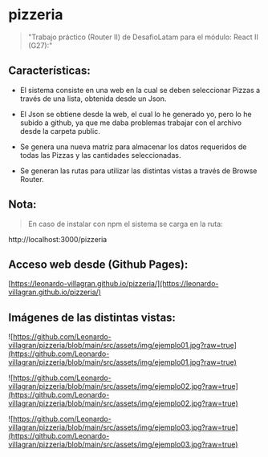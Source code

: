 # pizzeria

>"Trabajo práctico (Router II) de DesafioLatam para el módulo: React II (G27):"

## Características:

* El sistema consiste en una web en la cual se deben seleccionar Pizzas a través de una lista, obtenida desde un Json. 

* El Json se obtiene desde la web, el cual lo he generado yo, pero lo he subido a github, ya que me daba problemas trabajar con el archivo desde la carpeta public. 

* Se genera una nueva matriz para almacenar los datos requeridos de todas las Pizzas y las cantidades seleccionadas.

* Se generan las rutas para utilizar las distintas vistas a través de Browse Router.
## Nota: 

>En caso de instalar con npm el sistema se carga en la ruta: 

http://localhost:3000/pizzeria

## Acceso web desde (Github Pages):

[https://leonardo-villagran.github.io/pizzeria/](https://leonardo-villagran.github.io/pizzeria/)

## Imágenes de las distintas vistas:

![https://github.com/Leonardo-villagran/pizzeria/blob/main/src/assets/img/ejemplo01.jpg?raw=true](https://github.com/Leonardo-villagran/pizzeria/blob/main/src/assets/img/ejemplo01.jpg?raw=true)

![https://github.com/Leonardo-villagran/pizzeria/blob/main/src/assets/img/ejemplo02.jpg?raw=true](https://github.com/Leonardo-villagran/pizzeria/blob/main/src/assets/img/ejemplo02.jpg?raw=true)

![https://github.com/Leonardo-villagran/pizzeria/blob/main/src/assets/img/ejemplo03.jpg?raw=true](https://github.com/Leonardo-villagran/pizzeria/blob/main/src/assets/img/ejemplo03.jpg?raw=true)